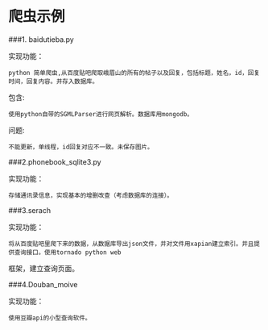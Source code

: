 爬虫示例
=============


###1. baidutieba.py

  实现功能：
  
  	python 简单爬虫,从百度贴吧爬取峨眉山的所有的帖子以及回复，包括标题，姓名，id，回复时间，回复内容。并存入数据库。
 
  包含:
  
  	使用python自带的SGMLParser进行网页解析。数据库用mongodb。
  问题:
  
    不能更新，单线程，id回复对应不一致。未保存图片。

###2.phonebook_sqlite3.py

  实现功能：
  
    存储通讯录信息，实现基本的增删改查（考虑数据库的连接）。
  
###3.serach

  实现功能：
  
    将从百度贴吧里爬下来的数据，从数据库导出json文件，并对文件用xapian建立索引。并且提供查询接口。使用tornado python web
    
  框架，建立查询页面。  

###4.Douban_moive

  实现功能：
  
    使用豆瓣api的小型查询软件。

